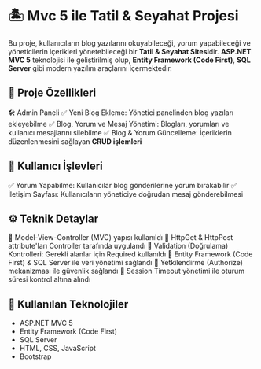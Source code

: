 # 🏝️ **Mvc 5 ile Tatil & Seyahat Projesi**
Bu proje, kullanıcıların blog yazılarını okuyabileceği, yorum yapabileceği ve yöneticilerin içerikleri yönetebileceği bir **Tatil & Seyahat Sitesi**dir. **ASP.NET MVC 5** teknolojisi ile geliştirilmiş olup, **Entity Framework (Code First)**, **SQL Server** gibi modern yazılım araçlarını içermektedir.
## 📌 **Proje Özellikleri**
🛠️ Admin Paneli
✅ Yeni Blog Ekleme: Yönetici panelinden blog yazıları ekleyebilme
✅ Blog, Yorum ve Mesaj Yönetimi: Blogları, yorumları ve kullanıcı mesajlarını silebilme
✅ Blog & Yorum Güncelleme: İçeriklerin düzenlenmesini sağlayan **CRUD işlemleri**
## 💬 **Kullanıcı İşlevleri**
✅ Yorum Yapabilme: Kullanıcılar blog gönderilerine yorum bırakabilir
✅ İletişim Sayfası: Kullanıcıların yöneticiye doğrudan mesaj gönderebilmesi
## ⚙️ **Teknik Detaylar**
🔹 Model-View-Controller (MVC) yapısı kullanıldı
🔹 HttpGet & HttpPost attribute'ları Controller tarafında uygulandı
🔹 Validation (Doğrulama) Kontrolleri: Gerekli alanlar için Required kullanıldı
🔹 Entity Framework (Code First) & SQL Server ile veri yönetimi sağlandı
🔹 Yetkilendirme (Authorize) mekanizması ile güvenlik sağlandı
🔹 Session Timeout yönetimi ile oturum süresi kontrol altına alındı
## 🚀 **Kullanılan Teknolojiler**
- ASP.NET MVC 5
- Entity Framework (Code First)
- SQL Server
- HTML, CSS, JavaScript
- Bootstrap
